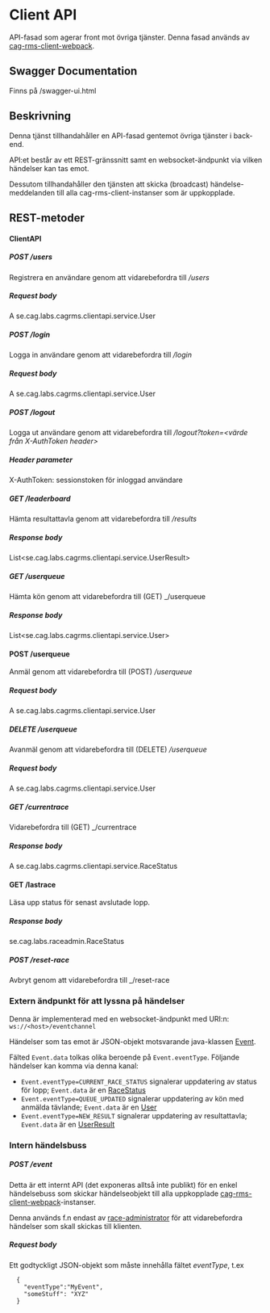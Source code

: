 Client API
==========
API-fasad som agerar front mot övriga tjänster. 
Denna fasad används av [cag-rms-client-webpack](../cag-rms-client-webpack/README.md).

Swagger Documentation
---------------------
Finns på <host>/swagger-ui.html

Beskrivning
-------------
Denna tjänst tillhandahåller en API-fasad gentemot övriga tjänster i back-end.

API:et består av ett REST-gränssnitt samt en websocket-ändpunkt via vilken händelser kan tas emot.

Dessutom tillhandahåller den tjänsten att skicka (broadcast) händelse-meddelanden
till alla cag-rms-client-instanser som är uppkopplade.

REST-metoder
-----------------------
#### ClientAPI

##### POST /users
Registrera en användare genom att vidarebefordra till _<user-manager>/users_
##### Request body
A se.cag.labs.cagrms.clientapi.service.User

##### POST /login
Logga in användare genom att vidarebefordra till _<user-manager>/login_
##### Request body
A se.cag.labs.cagrms.clientapi.service.User

##### POST /logout
Logga ut användare genom att vidarebefordra till _<user-manager>/logout?token=<värde från X-AuthToken header>_
##### Header parameter
X-AuthToken: sessionstoken för inloggad användare

##### GET /leaderboard
Hämta resultattavla genom att vidarebefordra till _<leaderboard>/results_
##### Response body
List<se.cag.labs.cagrms.clientapi.service.UserResult>

##### GET /userqueue
Hämta kön genom att vidarebefordra till (GET) _<race-administrator>/userqueue
##### Response body
List<se.cag.labs.cagrms.clientapi.service.User>

#### POST /userqueue
Anmäl genom att vidarebefordra till (POST) _<race-administrator>/userqueue_
##### Request body
A se.cag.labs.cagrms.clientapi.service.User

##### DELETE /userqueue
Avanmäl genom att vidarebefordra till (DELETE) _<race-administrator>/userqueue_
##### Request body
A se.cag.labs.cagrms.clientapi.service.User

##### GET /currentrace
Vidarebefordra till (GET) _<race-administrator>/currentrace
##### Response body
A se.cag.labs.cagrms.clientapi.service.RaceStatus

#### GET /lastrace
Läsa upp status för senast avslutade lopp.
##### Response body
se.cag.labs.raceadmin.RaceStatus

##### POST /reset-race
Avbryt genom att vidarebefordra till _<race-administrator>/reset-race

### Extern ändpunkt för att lyssna på händelser
Denna är implementerad med en websocket-ändpunkt med URI:n: `ws://<host>/eventchannel`

Händelser som tas emot är JSON-objekt motsvarande java-klassen [Event](../race-administrator/src/main/java/se/cag/labs/raceadmin/peerservices/Event.java).
 
Fälted `Event.data` tolkas olika beroende på `Event.eventType`. Följande händelser kan komma via denna kanal:

- `Event.eventType=CURRENT_RACE_STATUS` signalerar uppdatering av status för lopp; `Event.data` är en [RaceStatus](../race-administrator/src/main/java/se/cag/labs/raceadmin/RaceStatus.java)
- `Event.eventType=QUEUE_UPDATED` signalerar uppdatering av kön med anmälda tävlande; `Event.data` är en [User](../race-administrator/src/main/java/se/cag/labs/raceadmin/User.java)
- `Event.eventType=NEW_RESULT` signalerar uppdatering av resultattavla; `Event.data` är en [UserResult](../race-administrator/src/main/java/se/cag/labs/raceadmin/UserResult.java)

### Intern händelsbuss

##### POST /event
Detta är ett internt API (det exponeras alltså inte publikt) för en enkel händelsebuss som skickar händelseobjekt till alla uppkopplade [cag-rms-client-webpack](../cag-rms-client-webpack/README.md)-instanser.

Denna används f.n endast av [race-administrator](../race-administrator/README.md) för att vidarebefordra händelser som skall skickas till klienten. 

##### Request body
Ett godtyckligt JSON-objekt som måste innehålla fältet _eventType_, t.ex

      {
        "eventType":"MyEvent",
        "someStuff": "XYZ"
      }
